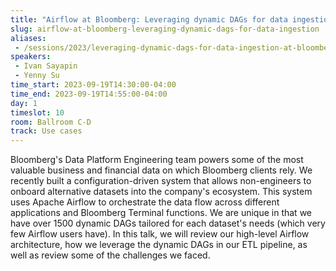 ```yaml
---
title: "Airflow at Bloomberg: Leveraging dynamic DAGs for data ingestion"
slug: airflow-at-bloomberg-leveraging-dynamic-dags-for-data-ingestion
aliases:
 - /sessions/2023/leveraging-dynamic-dags-for-data-ingestion-at-bloomberg
speakers:
 - Ivan Sayapin
 - Yenny Su
time_start: 2023-09-19T14:30:00-04:00
time_end: 2023-09-19T14:55:00-04:00
day: 1
timeslot: 10
room: Ballroom C-D
track: Use cases
---
```


Bloomberg's Data Platform Engineering team powers some of the most valuable business and financial data on which Bloomberg clients rely. We recently built a configuration-driven system that allows non-engineers to onboard alternative datasets into the company's ecosystem. This system uses Apache Airflow to orchestrate the data flow across different applications and Bloomberg Terminal functions. We are unique in that we have over 1500 dynamic DAGs tailored for each dataset's needs (which very few Airflow users have). In this talk, we will review our high-level Airflow architecture, how we leverage the dynamic DAGs in our ETL pipeline, as well as review some of the challenges we faced.